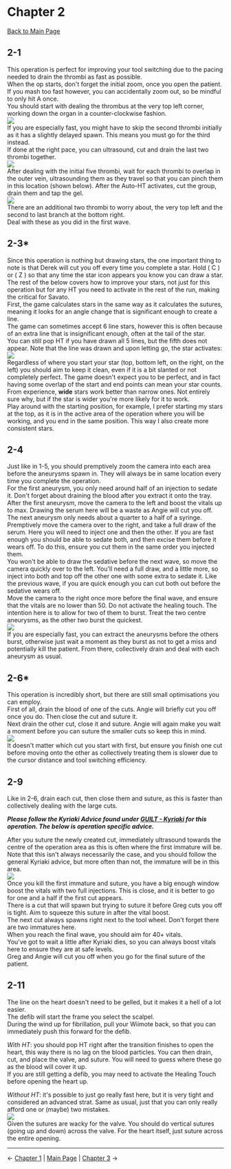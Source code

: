 
# Chapter 2

[Back to Main Page](../../index/eng/index.md)

## 2-1

This operation is perfect for improving your tool switching due to the pacing needed to drain the thrombi as fast as possible. <br>
When the op starts, don't forget the initial zoom, once you open the patient. If you mash too fast however, you can accidentally zoom out, so be mindful to only hit A once. <br>
You should start with dealing the thrombus at the very top left corner, working down the organ in a counter-clockwise fashion. <br>
![](../img/2-1_initial.png) <br>
If you are especially fast, you might have to skip the second thrombi initially as it has a slightly delayed spawn. This means you must go for the third instead. <br>
If done at the right pace, you can ultrasound, cut and drain the last two thrombi together. <br>
![](../img/2-1_group.png) <br>
After dealing with the initial five thrombi, wait for each thrombi to overlap in the outer vein, ultrasounding them as they travel so that you can pinch them in this location (shown below). After the Auto-HT activates, cut the group, drain them and tap the gel. <br>
![](../img/2-1_ht.png) <br>
There are an additional two thrombi to worry about, the very top left and the second to last branch at the bottom right. <br>
Deal with these as you did in the first wave. <br>

## 2-3*

Since this operation is nothing but drawing stars, the one important thing to note is that Derek will cut you off every time you complete a star. Hold ( C ) or ( Z ) so that any time the star icon appears you know you can draw a star. <br>
The rest of the below covers how to improve your stars, not just for this operation but for any HT you need to activate in the rest of the run, making the critical for Savato. <br>
First, the game calculates stars in the same way as it calculates the sutures, meaning it looks for an angle change that is significant enough to create a line. <br>
The game can sometimes accept 6 line stars, however this is often because of an extra line that is insignificant enough, often at the tail of the star. <br>
You can still pop HT if you have drawn all 5 lines, but the fifth does not appear. Note that the line was drawn and upon letting go, the star activates: <br>
![](../img/2-3_wonky.png) <br>
Regardless of where you start your star (top, bottom left, on the right, on the left) you should aim to keep it clean, even if it is a bit slanted or not completely perfect. The game doesn't expect you to be perfect, and in fact having some overlap of the start and end points can mean your star counts. <br>
From experience, **wide** stars work better than narrow ones. Not entirely sure why, but if the star is wider you're more likely for it to work. <br>
Play around with the starting position, for example, I prefer starting my stars at the top, as it is in the active area of the operation where you will be working, and you end in the same position. This way I also create more consistent stars. <br>

## 2-4

Just like in 1-5, you should premptively zoom the camera into each area before the aneurysms spawn in. They will always be in same location every time you complete the operation. <br>
For the first aneurysm, you only need around half of an injection to sedate it. Don't forget about draining the blood after you extract it onto the tray. <br>
After the first aneurysm, move the camera to the left and boost the vitals up to max. Drawing the serum here will be a waste as Angie will cut you off. The next aneurysm only needs about a quarter to a half of a syringe. <br>
Premptively move the camera over to the right, and take a full draw of the serum. Here you will need to inject one and then the other. If you are fast enough you should be able to sedate both, and then excise them before it wears off. To do this, ensure you cut them in the same order you injected them. <br>
You won't be able to draw the sedative before the next wave, so move the camera quickly over to the left. You'll need a full draw, and a little more, so inject into both and top off the other one with some extra to sedate it. Like the previous wave, if you are quick enough you can cut both out before the sedative wears off. <br>
Move the camera to the right once more before the final wave, and ensure that the vitals are no lower than 50. Do not activate the healing touch. The intention here is to allow for two of them to burst. Treat the two centre aneurysms, as the other two burst the quickest. <br>
![](../img/2-4_final.png) <br>
If you are especially fast, you can extract the aneurysms before the others burst, otherwise just wait a moment as they burst as not to get a miss and potentially kill the patient. From there, collectively drain and deal with each aneurysm as usual. <br>

## 2-6*

This operation is incredibly short, but there are still small optimisations you can employ. <br>
First of all, drain the blood of one of the cuts. Angie will briefly cut you off once you do. Then close the cut and suture it. <br>
Next drain the other cut, close it and suture. Angie will again make you wait a moment before you can suture the smaller cuts so keep this in mind. <br>
![](../img/2-6_cuts.png) <br>
It doesn't matter which cut you start with first, but ensure you finish one cut before moving onto the other as collectively treating them is slower due to the cursor distance and tool switching efficiency. <br>

## 2-9

Like in 2-6, drain each cut, then close them and suture, as this is faster than collectively dealing with the large cuts. <br>

***Please follow the Kyriaki Advice found under [GUILT - Kyriaki](../../guilt/eng/kyriaki.md) for this operation. The below is operation specific advice.*** <br>

After you suture the newly created cut, immediately ultrasound towards the centre of the operation area as this is often where the first immature will be. <br>
Note that this isn't always necessarily the case, and you should follow the general Kyriaki advice, but more often than not, the immature will be in this area. <br>
![](../img/2-9_immature.png) <br>
Once you kill the first immature and suture, you have a big enough window boost the vitals with two full injections. This is close, and it is better to go for one and a half if the first cut appears. <br>
There is a cut that will spawn but trying to suture it before Greg cuts you off is tight. Aim to squeeze this suture in after the vital boost. <br>
The next cut always spawns right next to the tool wheel. Don't forget there are two immatures here. <br>
When you reach the final wave, you should aim for 40+ vitals. <br>
You've got to wait a little after Kyriaki dies, so you can always boost vitals here to ensure they are at safe levels. <br>
Greg and Angie will cut you off when you go for the final suture of the patient. <br>

## 2-11

The line on the heart doesn't need to be gelled, but it makes it a hell of a lot easier. <br>
The defib will start the frame you select the scalpel. <br>
During the wind up for fibrillation, pull your Wiimote back, so that you can immediately push this forward for the defib. <br>

*With HT*: you should pop HT right after the transition finishes to open the heart, this way there is no lag on the blood particles. You can then drain, cut, and place the valve, and suture. You will need to guess where these go as the blood will cover it up. <br>
If you are still getting a defib, you may need to activate the Healing Touch before opening the heart up. <br>

*Without HT*: it's possible to just go really fast here, but it is very tight and considered an advanced strat. Same as usual, just that you can only really afford one or (maybe) two mistakes. <br>
![](../img/2-11_suture.png) <br>
Given the sutures are wacky for the valve. You should do vertical sutures (going up and down) across the valve. For the heart itself, just suture across the entire opening. <br>

---

← [Chapter 1](./chp1.md) | [Main Page](../../index/eng/index.md) | [Chapter 3](./chp3.md) →